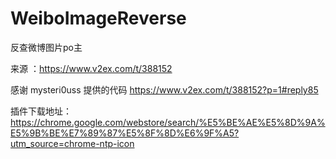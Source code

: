 # WeiboImageReverse
反查微博图片po主

来源 ：https://www.v2ex.com/t/388152

感谢 mysteri0uss 提供的代码 https://www.v2ex.com/t/388152?p=1#reply85

插件下载地址：https://chrome.google.com/webstore/search/%E5%BE%AE%E5%8D%9A%E5%9B%BE%E7%89%87%E5%8F%8D%E6%9F%A5?utm_source=chrome-ntp-icon
